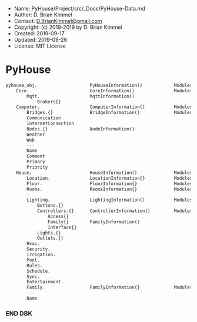 * Name:      PyHouse/Project/src/_Docs/PyHouse-Data.md
* Author:    D. Brian Kimmel
* Contact:   D.BrianKimmel@gmail.com
* Copyright: (c) 2019-2019 by D. Brian Kimmel
* Created:   2019-09-17
* Updated:   2019-09-26
* License:   MIT License

# PyHouse

```python
pyhouse_obj.					PyHouseInformation()			Modules/Core/data_objects.py
    Core.						CoreInformation()				Modules/Core/data_objects.py
        Mqtt.					MqttInformation()
        	Brokers{}
    Computer.					ComputerInformation()			Modules/Computer/computer.py
        Bridges.{}				BridgeInformation()				Modules/Computer/Bridges/bridges.py
        Communication
        InternetConnection
        Nodes.{}				NodeInformation()
        Weather
        Web
        ---
        Name
        Comment
        Primary
        Priority
    House.						HouseInformation()				Modules/House/house.py
    	Location.				LocationInformation{}			Modules/House/Location.py
    	Floor.					FloorInformation{}				Modules/House/Floor.py
    	Rooms.					RoomsInformation{}				Modules/House/Rooms.py
    	-
        Lighting.				LightingInformation()			Modules/House/Lighting/lighting.py
        	Buttons.{}
        	Controllers.{}		ControllerInformation()			Modules/House/Lighting/controllers.py
        		Access{}
        		Family{}		FamilyInformation()
        		Interface{}
        	Lights.{}
        	Outlets.{}
        Hvac.
        Security.
        Irrigation.
        Pool.
        Rules.
        Schedule.
        Sync.
        Entertainment.
    	Family.					FamilyInformation{}				Modules/House/Family/family.py
        ---
        Name
```

### END DBK
